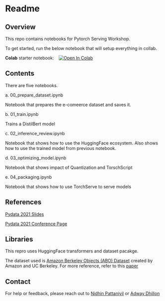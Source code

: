 # Readme


## Overview


This repo contains notebooks for Pytorch Serving Workshop.


To get started, run the below notebook that will setup everything in collab. 

**Colab** starter notebook: &nbsp;&nbsp; [![Open In Colab](https://colab.research.google.com/assets/colab-badge.svg)](https://colab.research.google.com/github/npatta01/pytorch-serving-workshop/blob/main/colab_starter.ipynb)


## Contents

There are five notebooks.

a. 00_prepare_dataset.ipynb

Notebook that prepares the e-comeerce dataset and saves it.

b. 01_train.ipynb

Trains a DistilBert model

c. 02_inference_review.ipynb

Notebook that shows how to use the HuggingFace ecosystem. Also shows how to use the trained model from previous notebook.

d. 03_optimizing_model.ipynb

Notebook that shows impact of Quantization and TorschScript


e. 04_packaging.ipynb

Notebook that shows how to use TorchServe to serve models


## References

[Pydata 2021 Slides](https://docs.google.com/presentation/d/1NF7_vZgGVYM4G-YHcfWIru56FwzycV04QjILEBjjJZM/edit?usp=sharing)

[Pydata 2021 Conference Page](https://pydata.org/global2021/schedule/presentation/136/serving-pytorch-models-in-production/)


## Libraries

This repro uses HuggingFace transformers and dataset pacakge. 

The dataset used is [Amazon Berkeley Objects (ABO) Dataset](https://amazon-berkeley-objects.s3.amazonaws.com/index.html) created by Amazon and UC Berkeley.
For more reference, refer to this [paper](https://arxiv.org/abs/2110.06199)


## Contact

For help or feedback, please reach out to [Nidhin Pattaniyil](https://www.linkedin.com/in/nidhinpattaniyil/) or [Adway Dhillon](https://www.linkedin.com/in/adwaydhillon/)
